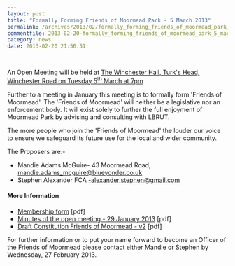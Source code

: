 ```yaml
---
layout: post
title: "Formally Forming Friends of Moormead Park - 5 March 2013"
permalink: /archives/2013/02/formally_forming_friends_of_moormead_park_5_march.html
commentfile: 2013-02-20-formally_forming_friends_of_moormead_park_5_march
category: news
date: 2013-02-20 21:56:51

---
```


An Open Meeting will be held at [The Winchester Hall, Turk's Head,
Winchester Road on Tuesday 5<sup>th</sup> March at 7pm](/event/meeting/200705143812)

Further to a meeting in January this meeting is to formally form 'Friends of Moormead'. The 'Friends of Moormead' will neither be a legislative nor an enforcement body. It will exist solely to further the full enjoyment of Moormead Park by advising and consulting with LBRUT.

The more people who join the 'Friends of Moormead' the louder our voice to ensure we safeguard its future use for the local and wider community.

The Proposers are:-

-   Mandie Adams McGuire- 43 Moormead Road, <mandie.adams_mcguire@blueyonder.co.uk>
-   Stephen Alexander FCA <-alexander.stephen@gmail.com>

#### More Information

-   [Membership form](/assets/images/2013/FoM_Membership_Form-2013.pdf) \[pdf\]
-   [Minutes of the open meeting - 29 January 2013](/assets/images/2013/FoM_Minutes-29_Jan_2013.pdf) \[pdf\]
-   [Draft Constitution Friends of Moormead - v2](/assets/images/2013/FoM_Constitution_Friends_of_Moormead__Ver_2.pdf) \[pdf\]

For further information or to put your name forward to become an Officer of the Friends of Moormead please contact either Mandie or Stephen by Wednesday, 27 February 2013.
